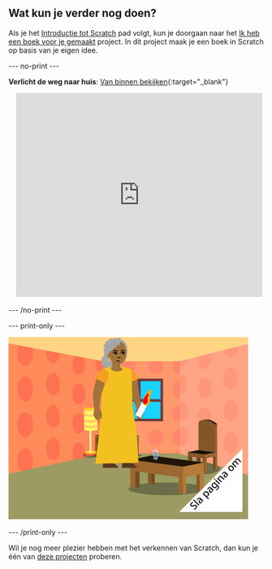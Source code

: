 ## Wat kun je verder nog doen?

Als je het [Introductie tot Scratch](https://projects.raspberrypi.org/nl-NL/pathway/scratch-intro) pad volgt, kun je doorgaan naar het [Ik heb een boek voor je gemaakt](https://projects.raspberrypi.org/nl-NL/projects/i-made-you-a-book) project. In dit project maak je een boek in Scratch op basis van je eigen idee.

--- no-print ---

**Verlicht de weg naar huis**: [Van binnen bekijken](https://scratch.mit.edu/projects/499860786/editor){:target="_blank"}
<div class="scratch-preview" style="margin-left: 15px;">
  <iframe allowtransparency="true" width="485" height="402" src="https://scratch.mit.edu/projects/embed/499860786/?autostart=false" frameborder="0"></iframe>
</div>

--- /no-print ---

--- print-only ---

![Een 'Ik heb een boek voor je gemaakt'-project.](images/book-cover.png)

--- /print-only ---

Wil je nog meer plezier hebben met het verkennen van Scratch, dan kun je één van [deze projecten](https://projects.raspberrypi.org/nl-NL/projects?software%5B%5D=scratch&curriculum%5B%5D=%201) proberen.

